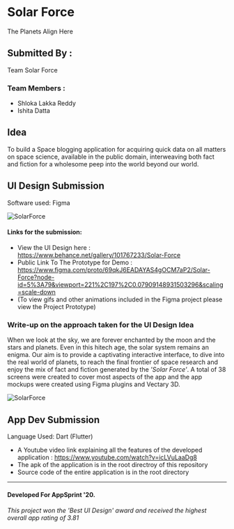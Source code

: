 # Solar Force
The Planets Align Here

## Submitted By : 
Team Solar Force

### Team Members : 
- Shloka Lakka Reddy
- Ishita Datta

## Idea
To build a Space blogging application for acquiring quick data on all matters on space science, available in the public domain, interweaving both fact and fiction for a wholesome peep into the world beyond our world.

## UI Design Submission
Software used: Figma


![SolarForce](Overview.png)

#### Links for the submission:
- View the UI Design here : https://www.behance.net/gallery/101767233/Solar-Force
- Public Link To The Prototype for Demo : https://www.figma.com/proto/69qkJ6EADAYAS4gOCM7aP2/Solar-Force?node-id=5%3A79&viewport=221%2C197%2C0.07909148931503296&scaling=scale-down
- (To view gifs and other animations included in the Figma project please view the Project Prototype)
  
### Write-up on the approach taken for the UI Design Idea
When we look at the sky, we are forever enchanted by the moon and the stars and planets. Even in this hitech age, the solar system remains an enigma. Our aim is to provide a captivating  interactive interface, to dive into the real world of planets, to reach the final frontier of space research and enjoy the mix of fact and fiction generated by the _'Solar Force'_. A total of 38 screens were created to cover most aspects of the app and the app mockups were created using Figma plugins and Vectary 3D.


![SolarForce](Prototype.gif)

## App Dev Submission
Language Used: Dart (Flutter)

- A Youtube video link explaining all the features of the developed application : https://www.youtube.com/watch?v=icLVuLaaDg8
- The apk of the application is in the root directroy of this repository
- Source code of the entire application is in the root directory
---
#### Developed For AppSprint '20.
###### _This project won the 'Best UI Design' award and received the highest overall app rating of 3.81_
